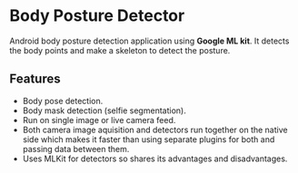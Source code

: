 

# Body Posture Detector

Android body posture detection application using **Google ML kit**. 
It detects the body points and make a skeleton to detect the posture.



## Features

- Body pose detection.
- Body mask detection (selfie segmentation).
- Run on single image or live camera feed.
- Both camera image aquisition and detectors run together on the native side which makes it faster than using separate plugins for both and passing data between them.
- Uses MLKit for detectors so shares its advantages and disadvantages.



